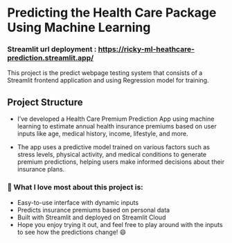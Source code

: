 # Predicting the Health Care Package Using Machine Learning
### Streamlit url deployment : https://ricky-ml-heathcare-prediction.streamlit.app/

This project is the predict webpage testing system that consists of a Streamlit frontend application and using Regression model for training.

## Project Structure

* I’ve developed a Health Care Premium Prediction App using machine learning to estimate annual health insurance premiums
based on user inputs like age, medical history, income, lifestyle, and more.

* The app uses a predictive model trained on various factors such as stress levels, physical activity,
and medical conditions to generate premium predictions, helping users make informed decisions about their insurance plans.
  
### 🌟 What I love most about this project is:
* Easy-to-use interface with dynamic inputs
* Predicts insurance premiums based on personal data
* Built with Streamlit and deployed on Streamlit Cloud
* Hope you enjoy trying it out, and feel free to play around with the inputs to see how the predictions change! 😄
